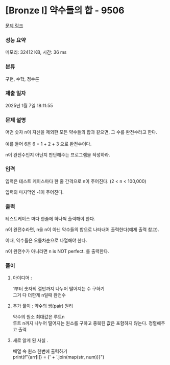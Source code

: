 # [Bronze I] 약수들의 합 - 9506 

[문제 링크](https://www.acmicpc.net/problem/9506) 

### 성능 요약

메모리: 32412 KB, 시간: 36 ms

### 분류

구현, 수학, 정수론

### 제출 일자

2025년 1월 7일 18:11:55

### 문제 설명

<p>어떤 숫자 n이 자신을 제외한 모든 약수들의 합과 같으면, <span style="line-height:1.6em">그 수를 완전수라고 한다. </span></p>

<p>예를 들어 6은 6 = 1 + 2 + 3 으로 완전수이다.</p>

<p>n이 완전수인지 아닌지 판단해주는 프로그램을 작성하라.</p>

### 입력 

 <p>입력은 테스트 케이스마다 한 줄 간격으로 n이 주어진다. (2 < n < 100,000)</p>

<p>입력의 마지막엔 -1이 주어진다.</p>

### 출력 

 <p>테스트케이스 마다 한줄에 하나씩 출력해야 한다.</p>

<p>n이 완전수라면, n을 n이 아닌 약수들의 합으로 나타내어 출력한다(예제 출력 참고).</p>

<p>이때, 약수들은 오름차순으로 나열해야 한다.</p>

<p>n이 완전수가 아니라면 n is NOT perfect. 를 출력한다.</p>

### 풀이

1. 아이디어 :
   
   1부터 숫자의 절반까지 나누어 떨어지는 수 구하기  
   그거 다 더한게 n일때 완전수  

2. 추가 풀이 : 약수의 쌍(pair) 원리
   
   약수의 원소 최대값은 루트n  
   루트 n까지 나누어 떨어지는 원소를 구하고 중복된 값은 포함하지 않는다.
   정렬해주고 출력

3. 새로 알게 된 사실 .
   
   배열 속 원소 한번에 출력하기  
   print(f"{arr[i]} = {' + '.join(map(str, num))}")  

